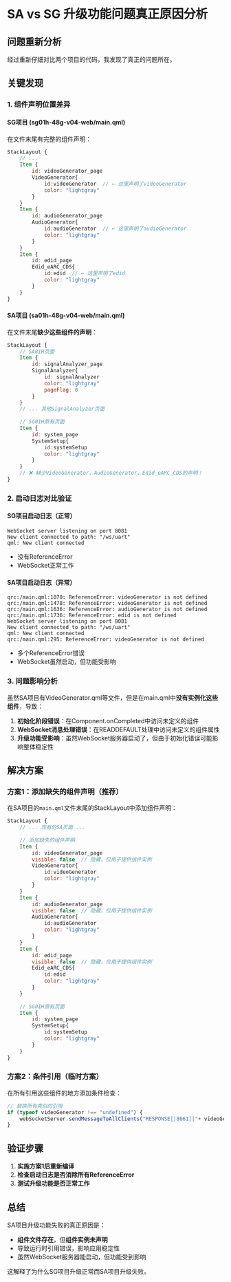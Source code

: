 # SA vs SG 升级功能问题真正原因分析

## 问题重新分析

经过重新仔细对比两个项目的代码，我发现了真正的问题所在。

## 关键发现

### 1. **组件声明位置差异**

#### **SG项目 (sg01h-48g-v04-web/main.qml)**
在文件末尾有完整的组件声明：
```qml
StackLayout {
    // ...
    Item {
        id: videoGenerator_page
        VideoGenerator{
            id:videoGenerator  // ← 这里声明了videoGenerator
            color: "lightgray"
        }
    }
    Item {
        id: audioGenerator_page
        AudioGenerator{
            id:audioGenerator  // ← 这里声明了audioGenerator
            color: "lightgray"
        }
    }
    Item {
        id: edid_page
        Edid_eARC_CDS{
            id:edid  // ← 这里声明了edid
            color: "lightgray"
        }
    }
}
```

#### **SA项目 (sa01h-48g-v04-web/main.qml)**
在文件末尾**缺少这些组件的声明**：
```qml
StackLayout {
    // SA01H页面
    Item {
        id: signalAnalyzer_page
        SignalAnalyzer{
            id: signalAnalyzer
            color: "lightgray"
            pageFlag: 0
        }
    }
    // ... 其他SignalAnalyzer页面
    
    // SG01H原有页面
    Item {
        id: system_page
        SystemSetup{
            id:systemSetup
            color: "lightgray"
        }
    }
    // ❌ 缺少VideoGenerator、AudioGenerator、Edid_eARC_CDS的声明！
}
```

### 2. **启动日志对比验证**

#### **SG项目启动日志（正常）**
```
WebSocket server listening on port 8081
New client connected to path: "/ws/uart"
qml: New client connected
```
- 没有ReferenceError
- WebSocket正常工作

#### **SA项目启动日志（异常）**
```
qrc:/main.qml:1070: ReferenceError: videoGenerator is not defined
qrc:/main.qml:1478: ReferenceError: videoGenerator is not defined
qrc:/main.qml:1636: ReferenceError: audioGenerator is not defined
qrc:/main.qml:1736: ReferenceError: edid is not defined
WebSocket server listening on port 8081
New client connected to path: "/ws/uart"
qml: New client connected
qrc:/main.qml:295: ReferenceError: videoGenerator is not defined
```
- 多个ReferenceError错误
- WebSocket虽然启动，但功能受影响

### 3. **问题影响分析**

虽然SA项目有VideoGenerator.qml等文件，但是在main.qml中**没有实例化这些组件**，导致：

1. **初始化阶段错误**：在Component.onCompleted中访问未定义的组件
2. **WebSocket消息处理错误**：在READDEFAULT处理中访问未定义的组件属性
3. **升级功能受影响**：虽然WebSocket服务器启动了，但由于初始化错误可能影响整体稳定性

## 解决方案

### **方案1：添加缺失的组件声明（推荐）**

在SA项目的`main.qml`文件末尾的StackLayout中添加组件声明：

```qml
StackLayout {
    // ... 现有的SA页面 ...
    
    // 添加缺失的组件声明
    Item {
        id: videoGenerator_page
        visible: false  // 隐藏，仅用于提供组件实例
        VideoGenerator{
            id:videoGenerator
            color: "lightgray"
        }
    }
    Item {
        id: audioGenerator_page
        visible: false  // 隐藏，仅用于提供组件实例
        AudioGenerator{
            id:audioGenerator
            color: "lightgray"
        }
    }
    Item {
        id: edid_page
        visible: false  // 隐藏，仅用于提供组件实例
        Edid_eARC_CDS{
            id:edid
            color: "lightgray"
        }
    }
    
    // SG01H原有页面
    Item {
        id: system_page
        SystemSetup{
            id:systemSetup
            color: "lightgray"
        }
    }
}
```

### **方案2：条件引用（临时方案）**

在所有引用这些组件的地方添加条件检查：

```qml
// 替换所有类似的引用
if (typeof videoGenerator !== "undefined") {
    webSocketServer.sendMessageToAllClients("RESPONSE||8061||"+ videoGenerator.timingSelect +"\r\n");
}
```

## 验证步骤

1. **实施方案1后重新编译**
2. **检查启动日志是否消除所有ReferenceError**
3. **测试升级功能是否正常工作**

## 总结

SA项目升级功能失败的真正原因是：
- **组件文件存在**，但**组件实例未声明**
- 导致运行时引用错误，影响应用稳定性
- 虽然WebSocket服务器能启动，但功能受到影响

这解释了为什么SG项目升级正常而SA项目升级失败。 